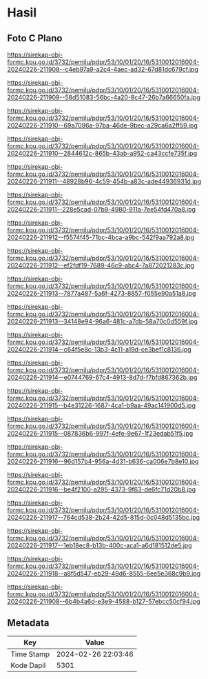 # Hasil

## Foto C Plano

https://sirekap-obj-formc.kpu.go.id/3732/pemilu/pdpr/53/10/01/20/16/5310012016004-20240226-211908--c4eb97a9-a2c4-4aec-ad32-67d81dc679cf.jpg

https://sirekap-obj-formc.kpu.go.id/3732/pemilu/pdpr/53/10/01/20/16/5310012016004-20240226-211909--58d51083-56bc-4a20-8c47-26b7a66650fa.jpg

https://sirekap-obj-formc.kpu.go.id/3732/pemilu/pdpr/53/10/01/20/16/5310012016004-20240226-211910--69a7096a-97ba-46de-9bec-a29ca6a2ff59.jpg

https://sirekap-obj-formc.kpu.go.id/3732/pemilu/pdpr/53/10/01/20/16/5310012016004-20240226-211910--2844612c-865b-43ab-a952-ca43ccfe735f.jpg

https://sirekap-obj-formc.kpu.go.id/3732/pemilu/pdpr/53/10/01/20/16/5310012016004-20240226-211911--48928b96-4c59-454b-a83c-ade44936931d.jpg

https://sirekap-obj-formc.kpu.go.id/3732/pemilu/pdpr/53/10/01/20/16/5310012016004-20240226-211911--228e5cad-07b9-4980-911a-7ee54fd470a8.jpg

https://sirekap-obj-formc.kpu.go.id/3732/pemilu/pdpr/53/10/01/20/16/5310012016004-20240226-211912--f5574f45-71bc-4bca-a9bc-542f9aa792a8.jpg

https://sirekap-obj-formc.kpu.go.id/3732/pemilu/pdpr/53/10/01/20/16/5310012016004-20240226-211912--ef2fdf19-7689-46c9-abc4-7a872021283c.jpg

https://sirekap-obj-formc.kpu.go.id/3732/pemilu/pdpr/53/10/01/20/16/5310012016004-20240226-211913--7877a487-5a6f-4273-8857-f055e90a51a8.jpg

https://sirekap-obj-formc.kpu.go.id/3732/pemilu/pdpr/53/10/01/20/16/5310012016004-20240226-211913--34148e94-96a6-481c-a7db-58a70c0d559f.jpg

https://sirekap-obj-formc.kpu.go.id/3732/pemilu/pdpr/53/10/01/20/16/5310012016004-20240226-211914--c64f5e8c-13b3-4c11-a19d-ce3bef1c8136.jpg

https://sirekap-obj-formc.kpu.go.id/3732/pemilu/pdpr/53/10/01/20/16/5310012016004-20240226-211914--e0744769-67c4-4913-8d7d-f7bfd867362b.jpg

https://sirekap-obj-formc.kpu.go.id/3732/pemilu/pdpr/53/10/01/20/16/5310012016004-20240226-211915--b4e31226-1687-4ca1-b9aa-49ac141900d5.jpg

https://sirekap-obj-formc.kpu.go.id/3732/pemilu/pdpr/53/10/01/20/16/5310012016004-20240226-211915--087836b6-997f-4efe-9e67-1f23edab51f5.jpg

https://sirekap-obj-formc.kpu.go.id/3732/pemilu/pdpr/53/10/01/20/16/5310012016004-20240226-211916--96d157b4-956a-4d31-b636-ca006e7b8e10.jpg

https://sirekap-obj-formc.kpu.go.id/3732/pemilu/pdpr/53/10/01/20/16/5310012016004-20240226-211916--be4f2100-a295-4373-9f63-de6fc71d20b8.jpg

https://sirekap-obj-formc.kpu.go.id/3732/pemilu/pdpr/53/10/01/20/16/5310012016004-20240226-211917--764cd538-2b24-42d5-815d-0c048d5135bc.jpg

https://sirekap-obj-formc.kpu.go.id/3732/pemilu/pdpr/53/10/01/20/16/5310012016004-20240226-211917--1eb18ec8-b13b-400c-aca1-a6d181512de5.jpg

https://sirekap-obj-formc.kpu.go.id/3732/pemilu/pdpr/53/10/01/20/16/5310012016004-20240226-211918--a8f5d547-eb29-49d6-8555-6ee5e368c9b9.jpg

https://sirekap-obj-formc.kpu.go.id/3732/pemilu/pdpr/53/10/01/20/16/5310012016004-20240226-211908--6b4b4a6d-e3e9-4588-b127-57ebcc50cf94.jpg


## Metadata

| Key        | Value               |
| ---------- | ------------------- |
| Time Stamp | 2024-02-26 22:03:46 |
| Kode Dapil | 5301                |



